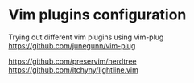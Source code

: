 # Vim plugins configuration
Trying out different vim plugins using vim-plug
https://github.com/junegunn/vim-plug

https://github.com/preservim/nerdtree
https://github.com/itchyny/lightline.vim
